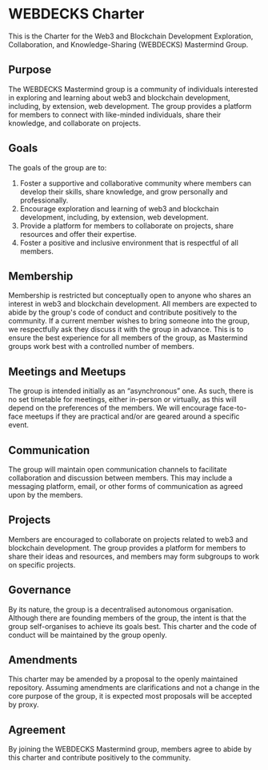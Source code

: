# WEBDECKS Charter

This is the Charter for the Web3 and Blockchain Development Exploration, Collaboration, and Knowledge-Sharing (WEBDECKS) Mastermind Group.

## Purpose

The WEBDECKS Mastermind group is a community of individuals interested in exploring and learning about web3 and blockchain development, including, by extension, web development. The group provides a platform for members to connect with like-minded individuals, share their knowledge, and collaborate on projects.

## Goals

The goals of the group are to:

1. Foster a supportive and collaborative community where members can develop their skills, share knowledge, and grow personally and professionally.
1. Encourage exploration and learning of web3 and blockchain development, including, by extension, web development.
1. Provide a platform for members to collaborate on projects, share resources and offer their expertise.
1. Foster a positive and inclusive environment that is respectful of all members.

## Membership

Membership is restricted but conceptually open to anyone who shares an interest in web3 and blockchain development. All members are expected to abide by the group's code of conduct and contribute positively to the community. If a current member wishes to bring someone into the group, we respectfully ask they discuss it with the group in advance. This is to ensure the best experience for all members of the group, as Mastermind groups work best with a controlled number of members.

## Meetings and Meetups

The group is intended initially as an “asynchronous” one. As such, there is no set timetable for meetings, either in-person or virtually, as this will depend on the preferences of the members. We will encourage face-to-face meetups if they are practical and/or are geared around a specific event.

## Communication

The group will maintain open communication channels to facilitate collaboration and discussion between members. This may include a messaging platform, email, or other forms of communication as agreed upon by the members.

## Projects

Members are encouraged to collaborate on projects related to web3 and blockchain development. The group provides a platform for members to share their ideas and resources, and members may form subgroups to work on specific projects.

## Governance

By its nature, the group is a decentralised autonomous organisation. Although there are founding members of the group, the intent is that the group self-organises to achieve its goals best. This charter and the code of conduct will be maintained by the group openly.

## Amendments

This charter may be amended by a proposal to the openly maintained repository. Assuming amendments are clarifications and not a change in the core purpose of the group, it is expected most proposals will be accepted by proxy.

## Agreement

By joining the WEBDECKS Mastermind group, members agree to abide by this charter and contribute positively to the community.
